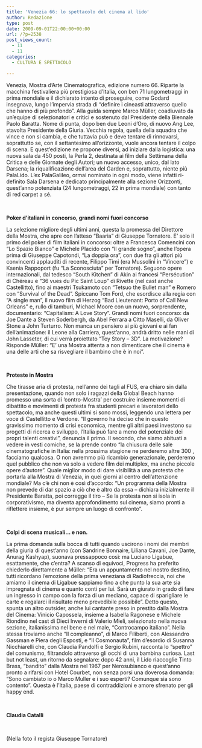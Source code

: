 ```yaml
---
title: 'Venezia 66: lo spettacolo del cinema al lido'
author: Redazione
type: post
date: 2009-09-01T22:00:00+00:00
url: /?p=2538
post_views_count:
  - 11
  - 11
categories:
  - CULTURA E SPETTACOLO

---
```

Venezia, Mostra d&rsquo;Arte Cinematografica, edizione numero 66. Riparte la macchina festivaliera pi&ugrave; prestigiosa d&rsquo;Italia, con ben 71 lungometraggi in prima mondiale e il dichiarato intento di proseguire, come Godard insegnava, lungo l&rsquo;impervia strada di &ldquo;definire i cineasti attraverso quello che hanno di pi&ugrave; profondo&rdquo;. Alla guida sempre Marco M&uuml;ller, coadiuvato da un&rsquo;equipe di selezionatori e critici e sostenuto dal Presidente della Biennale Paolo Baratta. Nome di punta, dopo ben due Leoni d&rsquo;Oro, di nuovo Ang Lee, stavolta Presidente della Giuria. Vecchia regola, quella della squadra che vince e non si cambia, e che tuttavia pu&ograve; e deve tentare di rinnovarsi, soprattutto se, con il settantesimo all&rsquo;orizzonte, vuole ancora tentare il colpo di scena. E quest&rsquo;edizione ne propone diversi, ad iniziare dalla logistica: una nuova sala da 450 posti, la Perla 2, destinata ai film della Settimana della Critica e delle Giornate degli Autori; un nuovo accesso, unico, dal lato Darsena; la riqualificazione dell&#8217;area del Garden e, soprattutto, niente pi&ugrave; PalaLido. L&rsquo;ex PalaGalileo, ormai nominato in ogni modo, viene infatti ri&#45;definito Sala Darsena e dedicato principalmente alla sezione Orizzonti, quest&rsquo;anno potenziata (24 lungometraggi, 22 in prima mondiale) con tanto di red carpet a s&eacute;.

&nbsp;

**Poker d&rsquo;italiani in concorso, grandi nomi fuori concorso**

La selezione migliore degli ultimi anni, questa la promessa del Direttore della Mostra, che apre con l&rsquo;atteso &ldquo;Baaria&rdquo; di Giuseppe Tornatore. E&rsquo; solo il primo del poker di film italiani in concorso: oltre a Francesca Comencini con &ldquo;Lo Spazio Bianco&rdquo; e Michele Placido con &ldquo;Il grande sogno&rdquo;, anche l&rsquo;opera prima di Giuseppe Capotondi, &ldquo;La doppia ora&rdquo;, con due fra gli attori pi&ugrave; convincenti applauditi di recente, Filippo Timi (era Mussolini in &ldquo;Vincere&rdquo;) e Ksenia Rappoport (fu &ldquo;La Sconosciuta&rdquo; per Tornatore). Seguono opere internazionali, dal tedesco &ldquo;South Kitchen&rdquo; di Akin ai francesi &ldquo;Pers&eacute;cution&rdquo; di Ch&eacute;reau e &ldquo;36 vues du Pic Saint Loup&rdquo; di Rivette (nel cast anche Castellitto), fino ai maestri Tsukamoto con &ldquo;Tetsuo the Bullet man&rdquo; e Romero con &ldquo;Survival of the Dead&rdquo;. Spiccano Tom Ford, che esordisce alla regia con &ldquo;A single man&rdquo;, il nuovo film di Herzog &ldquo;Bad Lieutenant: Porto of Call New Orleans&rdquo; e, rullo di tamburi, Michael Moore con un nuovo, sorprendente, documentario: &ldquo;Capitalism: A Love Story&rdquo;. Grandi nomi fuori concorso: da Joe Dante a Steven Soderbergh, da Abel Ferrara a Citto Maselli, da Oliver Stone a John Turturro. Non manca un pensiero ai pi&ugrave; giovani e ai fan dell&rsquo;animazione: il Leone alla Carriera, quest&rsquo;anno, andr&agrave; dritto nelle mani di John Lasseter, di cui verr&agrave; proiettato &ldquo;Toy Story &ndash; 3D&rdquo;. La motivazione? Risponde M&uuml;ller: &ldquo;E&rsquo; una Mostra attenta a non dimenticare che il cinema &egrave; una delle arti che sa risvegliare il bambino che &egrave; in noi&rdquo;.

&nbsp;

**Proteste in Mostra**

Che tirasse aria di protesta, nell&rsquo;anno dei tagli al FUS, era chiaro sin dalla presentazione, quando non solo i ragazzi della Global Beach hanno promesso una sorta di &lsquo;contro&#45;Mostra&rsquo; per costruire insieme momenti di dibattito e movimenti di protesta fra studenti precari e lavoratori dello spettacolo, ma anche questi ultimi si sono mossi, leggendo una lettera per voce di Castellitto e Verdone. &ldquo;Il governo ha deciso che in questo gravissimo momento di crisi economica, mentre gli altri paesi investono su progetti di ricerca e sviluppo, l&rsquo;Italia pu&ograve; fare a meno del potenziale dei propri talenti creativi&rdquo;, denuncia il primo. Il secondo, che siamo abituati a vedere in vesti comiche, se la prende contro &ldquo;la chiusura delle sale cinematografiche in Italia: nella prossima stagione ne perderemo altre 300 , facciamo qualcosa. O non avremmo pi&ugrave; ricambio generazionale, perderemo quel pubblico che non va solo a vedere film dei multiplex, ma anche piccole opere d&rsquo;autore&rdquo;. Quale miglior modo di dare visibilit&agrave; a una protesta che portarla alla Mostra di Venezia, in quei giorni al centro dell&rsquo;attenzione mondiale? Ma c&rsquo;&egrave; chi non &egrave; cos&igrave; d&rsquo;accordo: &ldquo;Un programma della Mostra non prevede di dar spazio a ci&ograve; che &egrave; altro da essa &ndash; dichiara inizialmente il Presidente Baratta, poi corregge il tiro &ndash; Se la protesta non si isola in corporativismo, ma diventa approfondimento sul cinema, siamo pronti a riflettere insieme, &egrave; pur sempre un luogo di confronto&rdquo;.

&nbsp;

**Colpi di scena musicali&hellip; e non.**

La prima domanda sulla bocca di tutti quando uscirono i nomi dei membri della giuria di quest&rsquo;anno (con Sandrine Bonnaire, Liliana Cavani, Joe Dante, Anurag Kashyap), suonava pressappoco cos&igrave;: ma Luciano Ligabue, esattamente, che c&rsquo;entra? A scanso di equivoci, Progress ha preferito chiederlo direttamente a M&uuml;ller: &ldquo;Era un appuntamento nel nostro destino, tutti ricordano l&rsquo;emozione della prima veneziana di Radiofreccia, noi che amiamo il cinema di Ligabue sappiamo fino a che punto la sua arte sia impregnata di cinema e quanto conti per lui. Sar&agrave; un giurato in grado di fare un ingresso in campo con la forza di un mediano, capace di sparigliare le carte e regalarci il risultato meno prevedibile possibile&rdquo;. Detto questo, spunta un altro outsider, anche lui cantante preso in prestito dalla Mostra del Cinema: Vinicio Capossela, insieme a Isabella Ragonese e Michele Riondino nel cast di Dieci Inverni di Valerio Mieli, selezionato nella nuova sezione, italianissima nel bene e nel male, &ldquo;Controcampo italiano&rdquo;. Nella stessa troviamo anche &ldquo;Il compleanno&rdquo;, di Marco Filiberti, con Alessandro Gassman e Piera degli Esposti, e &ldquo;Il Cosmonauta&rdquo;, film d&rsquo;esordio di Susanna Nicchiarelli che, con Claudia Pandolfi e Sergio Rubini, racconta lo &ldquo;spettro&rdquo; del comunismo, filtrandolo attraverso gli occhi di una bambina curiosa. Last but not least, un ritorno da segnalare: dopo 42 anni, il Lido riaccoglie Tinto Brass, &ldquo;bandito&rdquo; dalla Mostra nel 1967 per Nerosubianco e quest&rsquo;anno pronto a rifarsi con Hotel Courbet, non senza porsi una doverosa domanda: &ldquo;Sono cambiato io o Marco Muller e i suo esperti? Comunque sia sono contento&rdquo;. Questa &egrave; l&rsquo;Italia, paese di contraddizioni e amore sfrenato per gli happy end.

&nbsp;

**Claudia Catalli**

&nbsp;

(Nella foto il regista Giuseppe Tornatore)  
&nbsp;